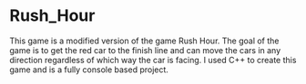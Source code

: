 # Rush_Hour

This game is a modified version of the game Rush Hour. The goal of the game is to get the red car to the finish line and can move the cars in any direction regardless of which way the car is facing. I used C++ to create this game and is a fully console based project.
